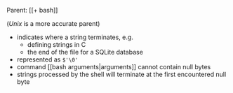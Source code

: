 Parent: [[+ bash]]

(*Unix* is a more accurate parent)


- indicates where a string terminates, e.g.
	- defining strings in C
	- the end of the file for a SQLite database
- represented as `$'\0'`
- command [[bash arguments|arguments]] cannot contain null bytes
- strings processed by the shell will terminate at the first encountered null byte